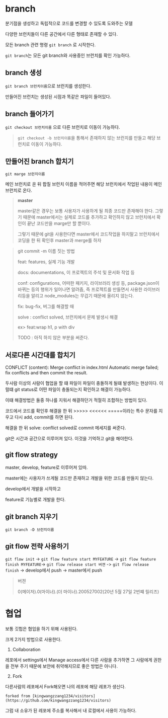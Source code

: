 # branch

분기점을 생성하고 독립적으로 코드를 변경할 수 있도록 도와주는 모델

다양한 브런치들이 다른 공간에서 다른 형태로 존재할 수 있다.

모든 branch 관련 명령 `git branch` 로 시작한다.

`git branch`는 모든 git branch와 사용중인 브런치를 확인 가능하다.

## branch 생성

`git branch 브런치이름`으로 브런치를 생성한다.

만들어진 브런치는 생성된 시점과 똑같은 파일이 들어있다.

## branch 들어가기 

`git checkout 브런치이름` 으로 다른 브런치로 이동이 가능하다.

> `git checkout -b 브런치이름`을 통해서 존재하지 않는 브런치를 만들고 해당 브런치로 이동이 가능하다.

## 만들어진 branch 합치기

`git marge 브런치이름`

메인 브런치로 온 뒤 합칠 브런치 이름을 적어주면 해당 브런치에서 작업된 내용이 메인 브런치로 온다.

> **master**
>
> master같은 경우는 보통 사용자가 사용하게 될 최종 코드만 존재해야 한다. 그렇기 때문에 master에서는 실제로 코드를 추가하고 확인하지 않고 브런치에서 확인이 끝난 코드만을 marge만 할 뿐이다.
>
> 그렇기 때문에 git을 사용한다면 master에서 코드작업을 하지말고 브런치에서 코딩을 한 뒤 확인후 master과 merge를 하자





> git commit -m 이름 짓는 방법
>
> feat: features, 실제 기능 개발
>
> docs: documentations, 이 프로젝트의 주석 및 문서화 작업 등
>
> conf: configurations, 어떠한 패키지, 라이브러리 생성 등, package.json이 바뀌는 등의 행위가 일어나면 알려줌, 즉 프로젝트를 만들면서 사용한 라이브러리등을 알리고 node_modules는 무겁기 때문에 올리지 않는다.
>
> fix: bug-fix, 버그를 해결할 때
>
> solve : conflict solved, 브런치에서 문제 발생시 해결
>
> ex> feat:wrap h1, p with div
>
> TODO : 아직 하지 않은 부분을 써준다.



## 서로다른 시간대를 합치기

CONFLICT (content): Merge conflict in index.html
Automatic merge failed; fix conflicts and then commit the result.

두사람 이상의 사람이 협업을 할 떄 파일이 파일이 충돌하게 될떄 발생하는 현상이다. 이럴떄 git status로 어떤 파일이 충돌되는지 확인하고 해결이 가능하다.

이떄 해결방법은 둘중 하나를 지워서 해결하던거 적절히 조합하는 방법이 있다.

코드에서 코드를 확인후 해결을 한 뒤 >>>>> <<<<<< =====이라는 특수 문자를 지우고 다시 add, commit를 하면 된다.

해결을 한 뒤 solve: conflict solved로 commit 메세지를 써준다.

git은 시간과 공간으로 이루어져 있다. 이것을 기억하고 git을 해야한다.



## git flow strategy

master, develop, feature로 이루어져 있따.

master에는 사용자가 쓰게될 코드만 존재하고 개발을 위한 코드를 만들지 않는다.

develop에서 개발을 시작하고

feature로 기능별로 개발을 한다.



## git branch 지우기

`git branch -D 브런치이름`



## git flow 전략 사용하기

`git flow init` ->  `git flow feature start MYFEATURE` -> `git flow feature finish MYFEATURE`-> `git flow release start 버젼` -> `git flow release finish` -> develop에서 push -> master에서 push

> 버젼
>
> 0(메이저).0(마이너).(더 마이너).200527002(20년 5월 27일 2번쨰 릴리즈)





# 협업

보통 깃헙은 협업을 하기 위해 사용된다.

크게 2가지 방법으로 사용한다.

1. Collaboration

레포에서 settings에서 Manage access에서 다른 사람을 추가하면 그 사람에게 권한을 전부 주기 때문에 보안에 취약해지므로 좋은 방법은 아니다.

2. Fork

다른사람의 레포에서 Fork해오면 나의 레포에 해당 레포가 생신다.

`forked from [kingwangzzang1234/visitors](https://github.com/kingwangzzang1234/visitors)`

그럼 내 소유가 된 레포에  주소를 복사해서 내 로컬에서 사용이 가능하다.



